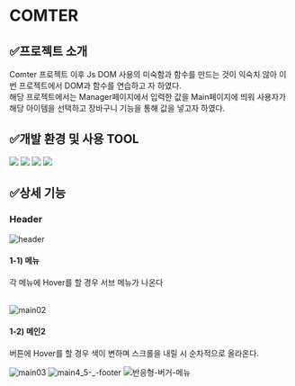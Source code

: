 # COMTER
## ✅프로젝트 소개
<div>Comter 프로젝트 이후 Js DOM 사용의 미숙함과 함수를 만드는 것이 익숙치 않아 이번 프로젝트에서 DOM과 함수를 연습하고 자 하였다.</div>
<div>해당 프로젝트에서는 Manager페이지에서 입력한 값을 Main페이지에 띄워 사용자가 해당 아이템을 선택하고 장바구니 기능을 통해 값을 넣고자 하였다.</div>

## ✅개발 환경 및 사용 TOOL
<div>
  <img src="https://img.shields.io/badge/HTML-E34F26?style=for-the-badge&logo=html5&logoColor=white" />
  <img src="https://img.shields.io/badge/CSS-1572B6?style=for-the-badge&logo=css3&logoColor=white" />
  <img src="https://img.shields.io/badge/JavaScript-F7DF1E?style=for-the-badge&logo=javascript&logoColor=white" />
  <img src="https://img.shields.io/badge/Github-181717?style=for-the-badge&logo=github&logoColor=white" />
</div>

## ✅상세 기능

### Header
![header](https://github.com/user-attachments/assets/9224b4b3-3fb1-4e14-bb9d-2393735e8c35)
<!-- 내용 -->
#### 1-1) 메뉴
<div>각 메뉴에 Hover를 할 경우 서브 메뉴가 나온다</div>
<br>

![main02](https://github.com/user-attachments/assets/f925f108-6ce4-4929-90af-ed2d9c9208e5)

#### 1-2) 메인2
<div>버튼에 Hover를 할 경우 색이 변하며 스크롤을 내릴 시 순차적으로 올라온다.</div>

![main03](https://github.com/user-attachments/assets/c493eeaf-2d01-49ae-a271-94394a1b92fc)
![main4_5-_-footer](https://github.com/user-attachments/assets/40580040-3ecb-4da7-82a9-dd56c7e606a6)
![반응형-버거-메뉴](https://github.com/user-attachments/assets/3185a1d7-d7dd-4869-99f2-b4821d56a797)
